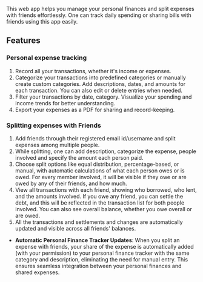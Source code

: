 This web app helps you manage your personal finances and split expenses with friends effortlessly. One can  track  daily spending or sharing bills with friends using this app easily.

## Features 

### Personal expense tracking
1) Record all your transactions, whether it's income or expenses.
2) Categorize your transactions into predefined categories or manually create custom categories. Add descriptions, dates, and amounts for each transaction. You can also edit or delete entries when needed.
3) Filter your transactions by date, category. Visualize your spending and income trends for better understanding.
4) Export your expenses as a PDF for sharing and record-keeping.

### Splitting expenses with Friends
1) Add friends through their registered email id/username and split expenses among multiple people.
2) While splitting, one can add description, categorize the expense, people involved and specify the amount each person paid.
3) Choose split options like equal distribution, percentage-based, or manual, with automatic calculations of what each person owes or is owed. For every member involved, it will be visible if they owe or are owed by any of their friends, and how much.
4) View all transactions with each friend, showing who borrowed, who lent, and the amounts involved. If you owe any friend, you can settle the debt, and this will be reflected in the transaction list for both people involved. You can also see overall balance, whether you owe overall or are owed.
5) All the transactions  and  settlements and changes are automatically updated and visible across all friends' balances.


- **Automatic Personal Finance Tracker Updates**: When you split an expense with friends, your share of the expense is automatically added (with your permission) to your personal finance tracker with the same category and description, eliminating the need for manual entry. This ensures seamless integration between your personal finances and shared expenses.
